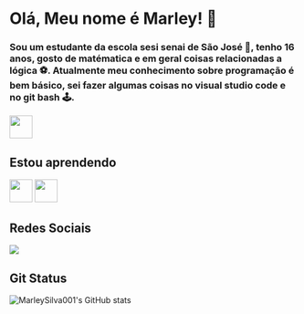 # Olá, Meu nome é Marley! 🐲



### Sou um estudante da escola sesi senai de São José 🏢, tenho 16 anos, gosto de matématica e em geral coisas relacionadas a lógica ⚽. Atualmente meu conhecimento sobre programação é bem básico, sei fazer algumas coisas no visual studio code e no git bash 🕹.


 <img src="https://cdn.jsdelivr.net/gh/devicons/devicon/icons/android/android-original.svg" width="40" height="40"/>         

## Estou aprendendo
<img src="https://cdn.jsdelivr.net/gh/devicons/devicon/icons/java/java-original.svg" width="40" height="40"/> 
<img src="https://cdn.jsdelivr.net/gh/devicons/devicon/icons/linux/linux-original.svg" width="40" height="40"/>

## Redes Sociais
<div>
<a href="https://instagram.com/marleysilva001" target="_blank"><img src="https://img.shields.io/badge/-Instagram-%23E4405F?style=for-the-badge&logo=instagram&logoColor=white" target="_blank"></a>
</div>

## Git Status
![MarleySilva001's GitHub stats](https://github-readme-stats.vercel.app/api?username=MarleySilva001&show_icons=true&theme=tokyonight)
